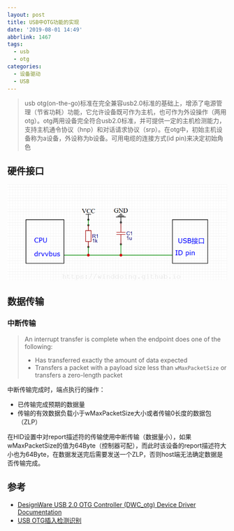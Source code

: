 ```yaml
---
layout: post
title: USB中OTG功能的实现
date: '2019-08-01 14:49'
abbrlink: 1467
tags:
  - usb
  - otg
categories:
  - 设备驱动
  - USB
---
```


>usb otg(on-the-go)标准在完全兼容usb2.0标准的基础上，增添了电源管理（节省功耗）功能，它允许设备既可作为主机，也可作为外设操作（两用otg）。otg两用设备完全符合usb2.0标准，并可提供一定的主机检测能力，支持主机通令协议（hnp）和对话请求协议（srp）。在otg中，初始主机设备称为a设备，外设称为b设备。可用电缆的连接方式(id pin)来决定初始角色

<!--more-->

## 硬件接口

![usb_otg_id_pin](/images/2019/08/usb_otg_id_pin.png)


## 数据传输

### 中断传输

> An interrupt transfer is complete when the endpoint does one of the following:
> - Has transferred exactly the amount of data expected
> - Transfers a packet with a payload size less than `wMaxPacketSize` or transfers a zero-length packet

中断传输完成时，端点执行的操作：
- 已传输完成预期的数据量
- 传输的有效数据负载小于wMaxPacketSize大小或者传输0长度的数据包（ZLP）

在HID设置中对report描述符的传输使用中断传输（数据量小），如果wMaxPacketSize的值为64Byte（控制器可配），而此时该设备的report描述符大小也为64Byte，在数据发送完后需要发送一个ZLP，否则host端无法确定数据是否传输完成。


## 参考

- [DesignWare USB 2.0 OTG Controller (DWC_otg) Device Driver Documentation](https://www.cl.cam.ac.uk/~atm26/ephemeral/rpi/dwc_otg/doc/html/main.html)
- [USB OTG插入检测识别](https://www.cnblogs.com/LoongEmbedded/p/5298173.html)
